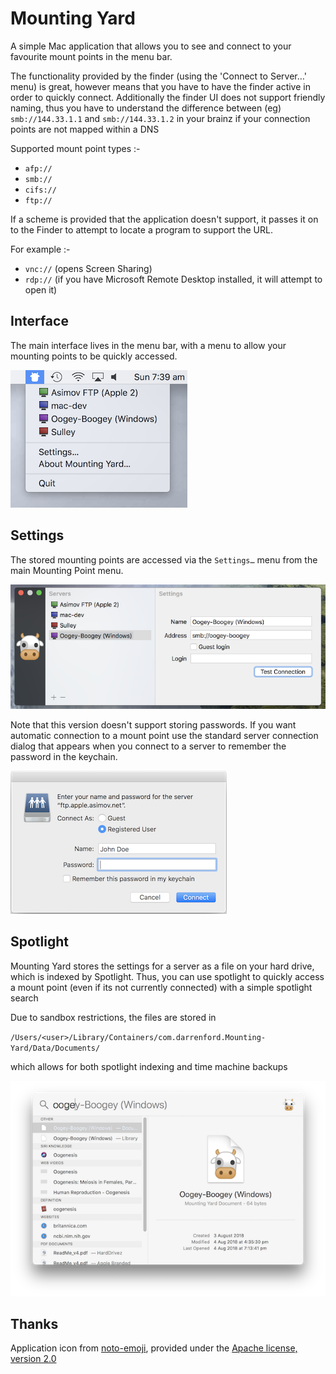 # Mounting Yard

A simple Mac application that allows you to see and connect to your favourite mount points in the menu bar.

The functionality provided by the finder (using the 'Connect to Server…' menu) is great, however means that you have to have the finder active in order to quickly connect.  Additionally the finder UI does not support friendly naming, thus you have to understand the difference between (eg) `smb://144.33.1.1` and `smb://144.33.1.2` in your brainz if your connection points are not mapped within a DNS

Supported mount point types :-

* `afp://`
* `smb://`
* `cifs://`
* `ftp://`

If a scheme is provided that the application doesn't support, it passes it on to the Finder to attempt to locate a program to support the URL.

For example :-

* `vnc://`  (opens Screen Sharing)
* `rdp://`  (if you have Microsoft Remote Desktop installed, it will attempt to open it)


## Interface
The main interface lives in the menu bar, with a menu to allow your mounting points to be quickly accessed.

![./Mounting%20Yard/Art/menu.png](./Mounting%20Yard/Art/menu.png)

## Settings

The stored mounting points are accessed via the `Settings…` menu from the main Mounting Point menu.

![./Mounting%20Yard/Art/settings.png](./Mounting%20Yard/Art/settings.png)

Note that this version doesn't support storing passwords.  If you want automatic connection to a mount point use the standard server connection dialog that appears when you connect to a server to remember the password in the keychain.

![./Mounting%20Yard/Art/standard_conenction_dialog.png](./Mounting%20Yard/Art/standard_conenction_dialog.png)

## Spotlight

Mounting Yard stores the settings for a server as a file on your hard drive, which is indexed by Spotlight.  Thus, you can use spotlight to quickly access a mount point (even if its not currently connected) with a simple spotlight search

Due to sandbox restrictions, the files are stored in

`/Users/<user>/Library/Containers/com.darrenford.Mounting-Yard/Data/Documents/`

which allows for both spotlight indexing and time machine backups

![./Mounting%20Yard/Art/spotlight.png](./Mounting%20Yard/Art/spotlight.png)

## Thanks

Application icon from [noto-emoji](https://github.com/googlei18n/noto-emoji), provided under the [Apache license, version 2.0](https://github.com/googlei18n/noto-emoji/blob/master/LICENSE)
